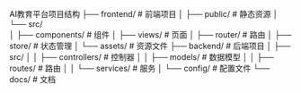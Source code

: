 AI教育平台项目结构
├── frontend/                # 前端项目
│   ├── public/             # 静态资源
│   └── src/               
│       ├── components/     # 组件
│       ├── views/          # 页面
│       ├── router/         # 路由
│       ├── store/          # 状态管理
│       └── assets/         # 资源文件
├── backend/                # 后端项目
│   ├── src/
│   │   ├── controllers/   # 控制器
│   │   ├── models/        # 数据模型
│   │   ├── routes/        # 路由
│   │   └── services/      # 服务
│   └── config/            # 配置文件
└── docs/                   # 文档
